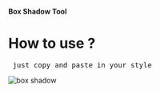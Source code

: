 **Box Shadow Tool** 

<h1>How to use ?</h1>

<pre> just copy and paste in your style </pre>

![box shadow](https://user-images.githubusercontent.com/89737291/188511600-4b25a177-4ce6-43e1-a292-b22ce3400780.png)
